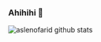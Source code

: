 ### Ahihihi 👋



![aslenofarid github stats](https://github-readme-stats.vercel.app/api?username=aslenofarid&show_icons=true&theme=dracula&hide=stars,issues)
